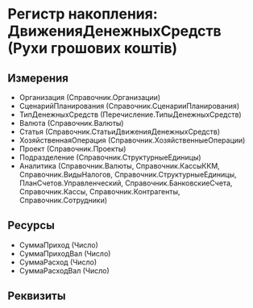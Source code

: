 ﻿# Регистр накопления: ДвиженияДенежныхСредств (Рухи грошових коштів)

## Измерения

- Организация (Справочник.Организации)
- СценарийПланирования (Справочник.СценарииПланирования)
- ТипДенежныхСредств (Перечисление.ТипыДенежныхСредств)
- Валюта (Справочник.Валюты)
- Статья (Справочник.СтатьиДвиженияДенежныхСредств)
- ХозяйственнаяОперация (Справочник.ХозяйственныеОперации)
- Проект (Справочник.Проекты)
- Подразделение (Справочник.СтруктурныеЕдиницы)
- Аналитика (Справочник.Валюты, Справочник.КассыККМ, Справочник.ВидыНалогов, Справочник.СтруктурныеЕдиницы, ПланСчетов.Управленческий, Справочник.БанковскиеСчета, Справочник.Кассы, Справочник.Контрагенты, Справочник.Сотрудники)

## Ресурсы

- СуммаПриход (Число)
- СуммаПриходВал (Число)
- СуммаРасход (Число)
- СуммаРасходВал (Число)

## Реквизиты


